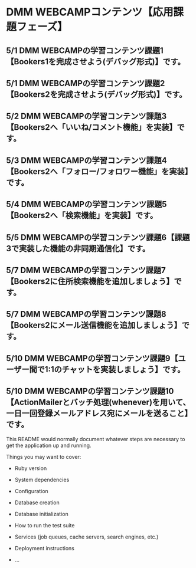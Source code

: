 # DMM WEBCAMPコンテンツ【応用課題フェーズ】
## 5/1 DMM WEBCAMPの学習コンテンツ課題1【Bookers1を完成させよう(デバッグ形式)】です。
## 5/1 DMM WEBCAMPの学習コンテンツ課題2【Bookers2を完成させよう(デバッグ形式)】です。
## 5/2 DMM WEBCAMPの学習コンテンツ課題3【Bookers2へ「いいね/コメント機能」を実装】です。
## 5/3 DMM WEBCAMPの学習コンテンツ課題4【Bookers2へ「フォロー/フォロワー機能」を実装】です。
## 5/4 DMM WEBCAMPの学習コンテンツ課題5【Bookers2へ「検索機能」を実装】です。
## 5/5 DMM WEBCAMPの学習コンテンツ課題6【課題3で実装した機能の非同期通信化】です。
## 5/7 DMM WEBCAMPの学習コンテンツ課題7【Bookers2に住所検索機能を追加しましょう】です。
## 5/7 DMM WEBCAMPの学習コンテンツ課題8【Bookers2にメール送信機能を追加しましょう】です。
## 5/10 DMM WEBCAMPの学習コンテンツ課題9【ユーザー間で1:1のチャットを実装しましょう】です。
## 5/10 DMM WEBCAMPの学習コンテンツ課題10【ActionMailerとバッチ処理(whenever)を用いて、一日一回登録メールアドレス宛にメールを送ること】です。

This README would normally document whatever steps are necessary to get the
application up and running.

Things you may want to cover:

* Ruby version

* System dependencies

* Configuration

* Database creation

* Database initialization

* How to run the test suite

* Services (job queues, cache servers, search engines, etc.)

* Deployment instructions

* ...
